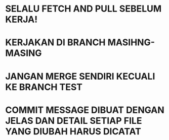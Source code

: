 <h1><b>SELALU FETCH AND PULL SEBELUM KERJA!</b></h1>
<h1><b>KERJAKAN DI BRANCH MASIHNG-MASING</b></h1>
<h1><b>JANGAN MERGE SENDIRI KECUALI KE BRANCH TEST</b></h1>
<h1>COMMIT MESSAGE DIBUAT DENGAN JELAS DAN DETAIL SETIAP FILE YANG DIUBAH HARUS DICATAT<h1>
